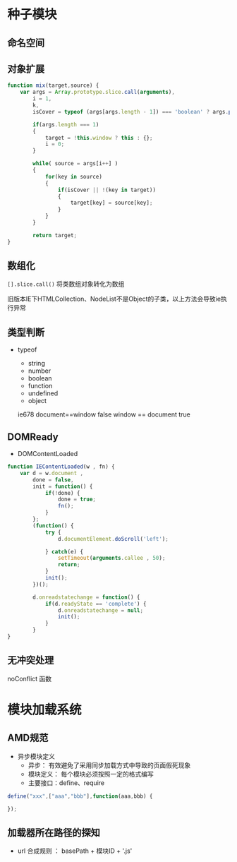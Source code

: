 # 种子模块
## 命名空间
## 对象扩展
```javascript
function mix(target,source) {
    var args = Array.prototype.slice.call(arguments),
        i = 1,
        k,
        isCover = typeof (args[args.length - 1]) === 'boolean' ? args.pop() : true; // 根据最后的bool值参数判断是否覆盖同名属性，默认为true覆盖

        if(args.length === 1)
        {
            target = !this.window ? this : {};
            i = 0;
        }

        while( source = args[i++] )
        {
            for(key in source)
            {
                if(isCover || !(key in target))
                {
                    target[key] = source[key];
                }
            }
        }

        return target;
}
```
## 数组化

`[].slice.call()` 将类数组对象转化为数组

旧版本IE下HTMLCollection、NodeList不是Object的子类，以上方法会导致ie执行异常

## 类型判断
- typeof
  * string
  * number
  * boolean
  * function
  * undefined
  * object

  ie678  document==window false   window == document true

## DOMReady
 - DOMContentLoaded

```javascript
function IEContentLoaded(w , fn) {
    var d = w.document ,
        done = false,
        init = function() {
            if(!done) {
                done = true;
                fn();
            }
        };
        (function() {
            try {
                d.documentElement.doScroll('left');

            } catch(e) {
                setTimeout(arguments.callee , 50);
                return;
            }
            init();
        })();

        d.onreadstatechange = function() {
            if(d.readyState == 'complete') {
                d.onreadstatechange = null;
                init();
            }
        }
}
```
## 无冲突处理
noConflict 函数
# 模块加载系统
## AMD规范
- 异步模块定义
    * 异步： 有效避免了采用同步加载方式中导致的页面假死现象
    * 模块定义： 每个模块必须按照一定的格式编写
    * 主要接口：define、require

```javascript
define("xxx",["aaa","bbb"],function(aaa,bbb) {

});
```
## 加载器所在路径的探知
- url 合成规则 ： basePath + 模块ID + '.js'
